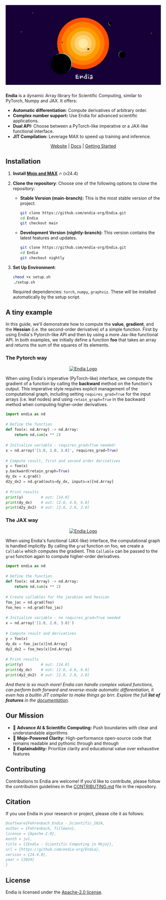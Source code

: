 <div align="center">
  <img src="./assets/titleimage.png" alt="Title Image" />
</div>

###

**Endia** is a dynamic Array library for Scientific Computing, similar to PyTorch, Numpy and JAX. It offers:

- **Automatic differentiation**: Compute derivatives of arbitrary order.
- **Complex number support:** Use Endia for advanced scientific applications.
- **Dual API:** Choose between a PyTorch-like imperative or a JAX-like functional interface.
- **JIT Compilation:** Leverage MAX to speed up training and inference.

<div align="center">
  
  [Website] | [Docs] | [Getting Started]

  [Website]: https://endia.vercel.app/
  [Docs]: https://endia.vercel.app/docs/array
  [Getting Started]: https://endia.vercel.app/docs/get_started

</div>

## Installation

1. **Install [Mojo and MAX](https://docs.modular.com/max/install)** 🔥 (v24.4)

2. **Clone the repository**: Choose one of the following options to clone the repository:

    - **Stable Version (main-branch):** This is the most stable version of the project.

      ```bash
      git clone https://github.com/endia-org/Endia.git
      cd Endia
      git checkout main
      ```

    - **Development Version (nightly-branch):** This version contains the latest features and updates.

      ```bash
      git clone https://github.com/endia-org/Endia.git
      cd Endia
      git checkout nightly
      ```

3. **Set Up Environment**:

    ```bash
    chmod +x setup.sh
    ./setup.sh
    ```

    Required dependencies: `torch`, `numpy`, `graphviz`. These will be installed automatically by the setup script.

## A tiny example

In this guide, we'll demonstrate how to compute the **value**, **gradient**, and the **Hessian** (i.e. the second-order derivative) of a simple function. First by using Endia's Pytorch-like API and then by using a more Jax-like functional API. In both examples, we initially define a function **foo** that takes an array and returns the sum of the squares of its elements.

### The **Pytorch** way

<!-- markdownlint-disable MD033 -->
<p align="center">
  <a href="https://pytorch.org/docs/stable/index.html">
    <img src="assets/pytorch_logo.png" alt="Endia Logo" width="40">
  </a>
</p>

When using Endia's imperative (PyTorch-like) interface, we compute the gradient of a function by calling the **backward** method on the function's output. This imperative style requires explicit management of the computational graph, including setting `requires_grad=True` for the input arrays (i.e. leaf nodes) and using `retain_graph=True` in the backward method when computing higher-order derivatives.

```python
import endia as nd 

# Define the function
def foo(x: nd.Array) -> nd.Array:
    return nd.sum(x ** 2)

# Initialize variable - requires_grad=True needed!
x = nd.array('[1.0, 2.0, 3.0]', requires_grad=True)

# Compute result, first and second order derivatives
y = foo(x)
y.backward(retain_graph=True)            
dy_dx = x.grad()
d2y_dx2 = nd.grad(outs=dy_dx, inputs=x)[nd.Array]

# Print results
print(y)        # out: [14.0]
print(dy_dx)    # out: [2.0, 4.0, 6.0]
print(d2y_dx2)  # out: [2.0, 2.0, 2.0]
```

### The **JAX** way

<!-- markdownlint-disable MD033 -->
<p align="center">
  <a href="https://jax.readthedocs.io/en/latest/quickstart.html">
    <img src="assets/jax_logo.png" alt="Endia Logo" width="65">
  </a>
</p>

When using Endia's functional (JAX-like) interface, the computational graph is handled implicitly. By calling the `grad` function on foo, we create a `Callable` which computes the gradient. This `Callable` can be passed to the `grad` function again to compute higher-order derivatives.

```python
import endia as nd 

# Define the function
def foo(x: nd.Array) -> nd.Array:
    return nd.sum(x ** 2)

# Create callables for the jacobian and hessian
foo_jac = nd.grad(foo)
foo_hes = nd.grad(foo_jac)

# Initialize variable - no requires_grad=True needed
x = nd.array('[1.0, 2.0, 3.0]')

# Compute result and derivatives
y = foo(x)
dy_dx = foo_jac(x)[nd.Array]
dy2_dx2 = foo_hes(x)[nd.Array]

# Print results
print(y)        # out: [14.0]
print(dy_dx)    # out: [2.0, 4.0, 6.0]
print(dy2_dx2)  # out: [2.0, 2.0, 2.0]
```

*And there is so much more! Endia can handle complex valued functions, can perform both forward and reverse-mode automatic differentiation, it even has a builtin JIT compiler to make things go brrr. Explore the full **list of features** in the [documentation](https://endia.org).*

## Our Mission

- 🧠 **Advance AI & Scientific Computing:** Push boundaries with clear and understandable algorithms
- 🚀 **Mojo-Powered Clarity:** High-performance open-source code that remains readable and pythonic through and through
- 📐 **Explainability:** Prioritize clarity and educational value over exhaustive features

<!-- This project originated from a [Mechanistic Interpretability](https://www.neelnanda.io/mechanistic-interpretability/quickstart) endeavor, aiming to build a tool that would allow people to more easily explore the inner workings of AI models, giving them the power to find, tweak, and reason about internal circuits and learned features. This field of research is in its infancy, and it often requires knowledge about the entire stack of machine learning tools. People who deeply understand PyTorch and are able to conduct high-level research with it simultaneously are actually quite rare, and we need more of them! The goal of Endia is to make this knowledge more accessible and to provide a stepping stone for people to dive deeper into the field. As of now, Endia is in its early stages, and we are working on expanding its feature set and making it more robust. We are also developing a series of tutorials and educational materials to help **you** get started with Endia and to understand the underlying concepts of automatic differentiation, complex numbers, optimization, and more. -->

## Contributing

Contributions to Endia are welcome! If you'd like to contribute, please follow the contribution guidelines in the [CONTRIBUTING.md](https://github.com/endia-org/Endia/blob/main/CONTRIBUTING.md) file in the repository.

## Citation

If you use Endia in your research or project, please cite it as follows:

```bibtex
@software{Fehrenbach_Endia_-_Scientific_2024,
author = {Fehrenbach, Tillmann},
license = {Apache-2.0},
month = jul,
title = {{Endia - Scientific Computing in Mojo}},
url = {https://github.com/endia-org/Endia},
version = {24.4.0},
year = {2024}
}
```

## License

Endia is licensed under the [Apache-2.0 license](https://github.com/endia-org/Endia?tab=Apache-2.0-1-ov-file).
